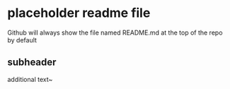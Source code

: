 # placeholder readme file

Github will always show the file named README.md at the top of the repo by default

## subheader

additional text~